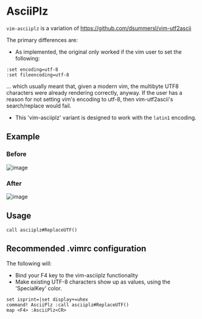 # AsciiPlz


`vim-asciiplz` is a variation of https://github.com/dsummersl/vim-utf2ascii

The primary differences are:
* As implemented, the original only worked if the vim user to set the following:
```vimrc
:set encoding=utf-8
:set fileencoding=utf-8
```
... which usually meant that, given a modern vim, the multibyte UTF8 characters were already rendering correctly, anyway.  If the user has a reason for not setting vim's encoding to utf-8, then vim-utf2ascii's search/replace would fail.
* This 'vim-asciiplz' variant is designed to work with the `latin1` encoding.

## Example

### Before
![image](https://user-images.githubusercontent.com/3289700/131205256-4a79e3f4-4297-4bd4-8230-b85a58d689b8.png)

### After
![image](https://user-images.githubusercontent.com/3289700/131205267-7a845e93-ff12-41ca-8a32-1759cdb07562.png)

## Usage

```vimrc
call asciiplz#ReplaceUTF()
```

## Recommended .vimrc configuration

The following will:
* Bind your F4 key to the vim-asciiplz functionality
* Make existing UTF-8 characters show up as <HEX><HEX> values, using the 'SpecialKey' color.

```vimrc
set isprint=|set display+=uhex
command! AsciiPlz :call asciiplz#ReplaceUTF()
map <F4> :AsciiPlz<CR>
```

